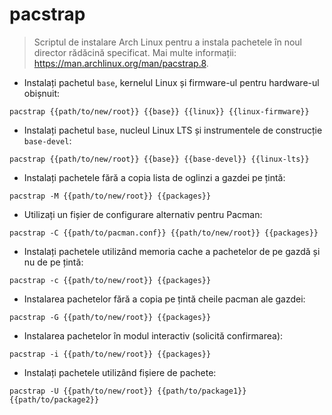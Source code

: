 # pacstrap

> Scriptul de instalare Arch Linux pentru a instala pachetele în noul director rădăcină specificat.
> Mai multe informații: <https://man.archlinux.org/man/pacstrap.8>.

- Instalați pachetul `base`, kernelul Linux și firmware-ul pentru hardware-ul obișnuit:

`pacstrap {{path/to/new/root}} {{base}} {{linux}} {{linux-firmware}}`

- Instalați pachetul `base`, nucleul Linux LTS și instrumentele de construcție `base-devel`:

`pacstrap {{path/to/new/root}} {{base}} {{base-devel}} {{linux-lts}}`

- Instalați pachetele fără a copia lista de oglinzi a gazdei pe țintă:

`pacstrap -M {{path/to/new/root}} {{packages}}`

- Utilizați un fișier de configurare alternativ pentru Pacman:

`pacstrap -C {{path/to/pacman.conf}} {{path/to/new/root}} {{packages}}`

- Instalați pachetele utilizând memoria cache a pachetelor de pe gazdă și nu de pe țintă:

`pacstrap -c {{path/to/new/root}} {{packages}}`

- Instalarea pachetelor fără a copia pe țintă cheile pacman ale gazdei:

`pacstrap -G {{path/to/new/root}} {{packages}}`

- Instalarea pachetelor în modul interactiv (solicită confirmarea):

`pacstrap -i {{path/to/new/root}} {{packages}}`

- Instalați pachetele utilizând fișiere de pachete:

`pacstrap -U {{path/to/new/root}} {{path/to/package1}} {{path/to/package2}}`
